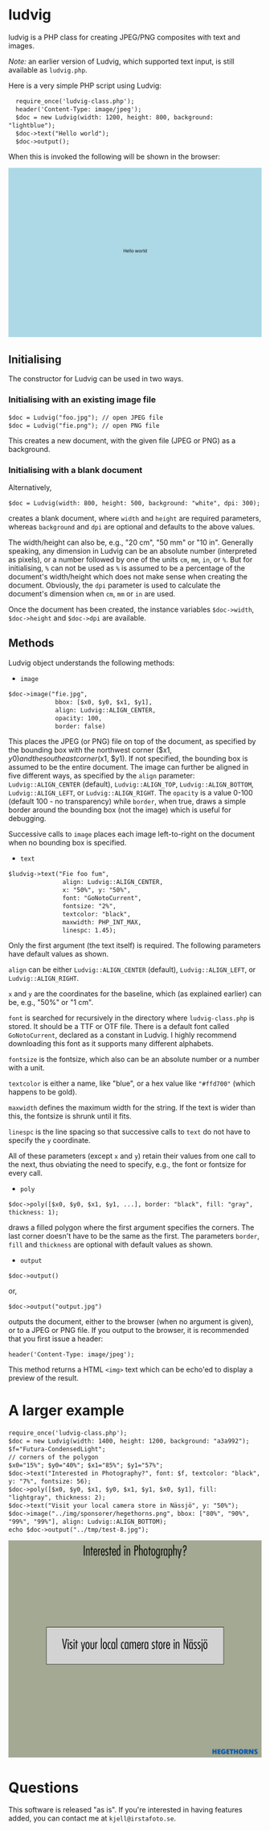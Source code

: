 # ludvig
ludvig is a PHP class for creating JPEG/PNG composites with text and images.

*Note:* an earlier version of Ludvig, which supported text input, is still available
as `ludvig.php`.

Here is a very simple PHP script using Ludvig:
```
  require_once('ludvig-class.php');
  header('Content-Type: image/jpeg');
  $doc = new Ludvig(width: 1200, height: 800, background: "lightblue");
  $doc->text("Hello world");
  $doc->output();
```
When this is invoked the following will be shown in the browser:

![output](https://github.com/kjepo/ludvig/blob/main/input-output.jpg)

## Initialising

The constructor for Ludvig can be used in two ways.
### Initialising with an existing image file 
```
$doc = Ludvig("foo.jpg"); // open JPEG file
$doc = Ludvig("fie.png"); // open PNG file
```
This creates a new document, with the given file (JPEG or PNG) as a background.

### Initialising with a blank document
Alternatively,
```
$doc = Ludvig(width: 800, height: 500, background: "white", dpi: 300);
```
creates a blank document, where `width` and `height` are required parameters,
whereas `background` and `dpi` are optional and defaults to the above values.

The width/height can also be, e.g., "20 cm", "50 mm" or "10 in".
Generally speaking, any dimension in Ludvig can be an absolute number (interpreted as pixels),
or a number followed by one of the units `cm`, `mm`, `in`, or `%`.
But for initialising, `%` can not be used as `%` is assumed to be a percentage of the document's
width/height which does not make sense when creating the document.
Obviously, the `dpi` parameter is used to calculate the document's dimension when `cm`, `mm` or `in` are used.

Once the document has been created, the instance variables `$doc->width`, `$doc->height` and `$doc->dpi` are available.

## Methods
Ludvig object understands the following methods:

- `image`

```
$doc->image("fie.jpg",
             bbox: [$x0, $y0, $x1, $y1],
             align: Ludvig::ALIGN_CENTER,
             opacity: 100,
             border: false)
```

This places the JPEG (or PNG) file on top of the document, as specified by the bounding box
with the northwest corner ($x1, $y0) and the southeast corner ($x1, $y1).
If not specified, the bounding box is assumed to be the entire document.
The image can further be aligned in five different ways, as specified by the `align` parameter:
`Ludvig::ALIGN_CENTER` (default),
`Ludvig::ALIGN_TOP`,
`Ludvig::ALIGN_BOTTOM`,
`Ludvig::ALIGN_LEFT`,
or
`Ludvig::ALIGN_RIGHT`.
The `opacity` is a value 0-100 (default 100 - no transparency) while `border`, when true,
draws a simple border around the bounding box (not the image) which is useful for debugging.

Successive calls to `image` places each image left-to-right on the document when no bounding box is specified.

- `text`

```
$ludvig->text("Fie foo fum",
               align: Ludvig::ALIGN_CENTER,
               x: "50%", y: "50%",
               font: "GoNotoCurrent",
               fontsize: "2%",
               textcolor: "black",
               maxwidth: PHP_INT_MAX,
               linespc: 1.45);
```
Only the first argument (the text itself) is required.  The following parameters have default values as shown.

`align` can be either `Ludvig::ALIGN_CENTER` (default), `Ludvig::ALIGN_LEFT`, or `Ludvig::ALIGN_RIGHT`.

`x` and `y` are the coordinates for the baseline, which (as explained earlier) can be, e.g., "50%" or "1 cm".

`font` is searched for recursively in the directory where `ludvig-class.php` is stored.  It should be a TTF or OTF file.
There is a default font called `GoNotoCurrent`, declared as a constant in Ludvig. I highly recommend downloading this
font as it supports many different alphabets.

`fontsize` is the fontsize, which also can be an absolute number or a number with a unit.

`textcolor` is either a name, like "blue", or a hex value like `"#ffd700"` (which happens to be gold).

`maxwidth` defines the maximum width for the string.  If the text is wider than this, the fontsize is shrunk until it fits.

`linespc` is the line spacing so that successive calls to `text` do not have to specify the `y` coordinate.

All of these parameters (except `x` and `y`) retain their values from one call to the next,
thus obviating the need to specify, e.g., the font or fontsize for every call.

- `poly`

```
$doc->poly([$x0, $y0, $x1, $y1, ...], border: "black", fill: "gray", thickness: 1);
```

draws a filled polygon where the first argument specifies the corners.
The last corner doesn't have to be the same as the first.
The parameters `border`, `fill` and `thickness` are optional with default values as shown.

- `output`

```
$doc->output()
```
or,
```
$doc->output("output.jpg")
```
outputs the document, either to the browser (when no argument is given), or to a JPEG or PNG file.
If you output to the browser, it is recommended that you first issue a header:
```
header('Content-Type: image/jpeg');
```
This method returns a HTML `<img>` text which can be echo'ed to display a preview of the result.

# A larger example

```
require_once('ludvig-class.php');
$doc = new Ludvig(width: 1400, height: 1200, background: "a3a992");
$f="Futura-CondensedLight";
// corners of the polygon
$x0="15%"; $y0="40%"; $x1="85%"; $y1="57%";
$doc->text("Interested in Photography?", font: $f, textcolor: "black", y: "7%", fontsize: 56);
$doc->poly([$x0, $y0, $x1, $y0, $x1, $y1, $x0, $y1], fill: "lightgray", thickness: 2);
$doc->text("Visit your local camera store in Nässjö", y: "50%");
$doc->image("../img/sponsorer/hegethorns.png", bbox: ["80%", "90%", "99%", "99%"], align: Ludvig::ALIGN_BOTTOM);
echo $doc->output("../tmp/test-8.jpg");
```

![Output](https://github.com/kjepo/ludvig/blob/main/hegethorns.jpeg)

# Questions

This software is released "as is".  If you're interested in having features added, you can contact me at `kjell@irstafoto.se`.

